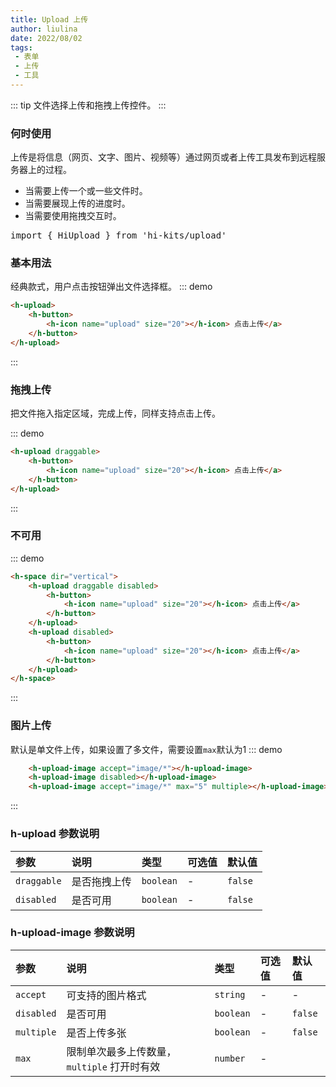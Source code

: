```yaml
---
title: Upload 上传
author: liulina
date: 2022/08/02
tags:
 - 表单
 - 上传
 - 工具
---
```

::: tip
文件选择上传和拖拽上传控件。
:::
### 何时使用
上传是将信息（网页、文字、图片、视频等）通过网页或者上传工具发布到远程服务器上的过程。

- 当需要上传一个或一些文件时。
- 当需要展现上传的进度时。
- 当需要使用拖拽交互时。
<pre class="language-ts">
import { HiUpload } from 'hi-kits/upload'
</pre>

### 基本用法

经典款式，用户点击按钮弹出文件选择框。
::: demo
```html
<h-upload>
    <h-button>
        <h-icon name="upload" size="20"></h-icon> 点击上传</a>
    </h-button>
</h-upload>

```
:::

### 拖拽上传

把文件拖入指定区域，完成上传，同样支持点击上传。

::: demo
```html
<h-upload draggable>
    <h-button>
        <h-icon name="upload" size="20"></h-icon> 点击上传</a>
    </h-button>
</h-upload>

```
:::

### 不可用
::: demo
```html
<h-space dir="vertical">
    <h-upload draggable disabled>
        <h-button>
            <h-icon name="upload" size="20"></h-icon> 点击上传</a>
        </h-button>
    </h-upload>
    <h-upload disabled>
        <h-button>
            <h-icon name="upload" size="20"></h-icon> 点击上传</a>
        </h-button>
    </h-upload>
</h-space>
```
:::

### 图片上传

默认是单文件上传，如果设置了多文件，需要设置`max`默认为1
::: demo
```html
    <h-upload-image accept="image/*"></h-upload-image>
    <h-upload-image disabled></h-upload-image>
    <h-upload-image accept="image/*" max="5" multiple></h-upload-image>

```
:::

### h-upload 参数说明

|参数|说明|类型|可选值|默认值
|:--|:--|:--|:-----|:---
| `draggable`| 是否拖拽上传 |  `boolean` | - | `false`
| `disabled`| 是否可用 |  `boolean` | - | `false`


### h-upload-image 参数说明

|参数|说明|类型|可选值|默认值
|:--|:--|:--|:-----|:---
| `accept`| 可支持的图片格式 |  `string` | - | -
| `disabled`| 是否可用 |  `boolean` | - | `false`
| `multiple`| 是否上传多张 |  `boolean` | - | `false`
| `max`| 限制单次最多上传数量，`multiple` 打开时有效 |  `number` | - | 
